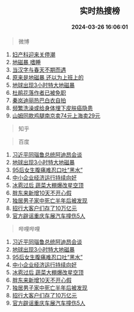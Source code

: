 <div align="center"><h2>实时热搜榜</h2><h4>2024-03-26 16:06:01</h4></div>

> 微博  

1. [妇产科迎来关停潮](https://s.weibo.com/weibo?q=%23%E5%A6%87%E4%BA%A7%E7%A7%91%E8%BF%8E%E6%9D%A5%E5%85%B3%E5%81%9C%E6%BD%AE%23&t=31&band_rank=1&Refer=top)<br />
2. [地磁暴 嗜睡](https://s.weibo.com/weibo?q=%E5%9C%B0%E7%A3%81%E6%9A%B4%20%E5%97%9C%E7%9D%A1&t=31&band_rank=2&Refer=top)<br />
3. [当汉字与春天不期而遇](https://s.weibo.com/weibo?q=%23%E5%BD%93%E6%B1%89%E5%AD%97%E4%B8%8E%E6%98%A5%E5%A4%A9%E4%B8%8D%E6%9C%9F%E8%80%8C%E9%81%87%23&t=31&band_rank=3&Refer=top)<br />
4. [原来是地磁暴 还以为上班上的](https://s.weibo.com/weibo?q=%E5%8E%9F%E6%9D%A5%E6%98%AF%E5%9C%B0%E7%A3%81%E6%9A%B4%20%E8%BF%98%E4%BB%A5%E4%B8%BA%E4%B8%8A%E7%8F%AD%E4%B8%8A%E7%9A%84&t=31&band_rank=4&Refer=top)<br />
5. [地球出现3小时特大地磁暴](https://s.weibo.com/weibo?q=%23%E5%9C%B0%E7%90%83%E5%87%BA%E7%8E%B03%E5%B0%8F%E6%97%B6%E7%89%B9%E5%A4%A7%E5%9C%B0%E7%A3%81%E6%9A%B4%23&t=31&band_rank=5&Refer=top)<br />
6. [杜鹃花落作者已被免职](https://s.weibo.com/weibo?q=%23%E6%9D%9C%E9%B9%83%E8%8A%B1%E8%90%BD%E4%BD%9C%E8%80%85%E5%B7%B2%E8%A2%AB%E5%85%8D%E8%81%8C%23&t=31&band_rank=6&Refer=top)<br />
7. [秦岚迪丽热巴白衣自拍](https://s.weibo.com/weibo?q=%23%E7%A7%A6%E5%B2%9A%E8%BF%AA%E4%B8%BD%E7%83%AD%E5%B7%B4%E7%99%BD%E8%A1%A3%E8%87%AA%E6%8B%8D%23&t=31&band_rank=7&Refer=top)<br />
8. [频繁洗澡或给身体埋下皮肤癌隐患](https://s.weibo.com/weibo?q=%23%E9%A2%91%E7%B9%81%E6%B4%97%E6%BE%A1%E6%88%96%E7%BB%99%E8%BA%AB%E4%BD%93%E5%9F%8B%E4%B8%8B%E7%9A%AE%E8%82%A4%E7%99%8C%E9%9A%90%E6%82%A3%23&t=31&band_rank=8&Refer=top)<br />
9. [山姆同款鸡腿南京卖74元上海卖29元](https://s.weibo.com/weibo?q=%23%E5%B1%B1%E5%A7%86%E5%90%8C%E6%AC%BE%E9%B8%A1%E8%85%BF%E5%8D%97%E4%BA%AC%E5%8D%9674%E5%85%83%E4%B8%8A%E6%B5%B7%E5%8D%9629%E5%85%83%23&t=31&band_rank=9&Refer=top)<br />

> 知乎  


> 百度  

1. [习近平同瑙鲁总统阿迪昂会谈](https://www.baidu.com/s?wd=%E4%B9%A0%E8%BF%91%E5%B9%B3%E5%90%8C%E7%91%99%E9%B2%81%E6%80%BB%E7%BB%9F%E9%98%BF%E8%BF%AA%E6%98%82%E4%BC%9A%E8%B0%88&sa=fyb_news&rsv_dl=fyb_news)<br />
2. [地球出现3小时特大地磁暴](https://www.baidu.com/s?wd=%E5%9C%B0%E7%90%83%E5%87%BA%E7%8E%B03%E5%B0%8F%E6%97%B6%E7%89%B9%E5%A4%A7%E5%9C%B0%E7%A3%81%E6%9A%B4&sa=fyb_news&rsv_dl=fyb_news)<br />
3. [95后女生腹痛难忍口吐“黑水”](https://www.baidu.com/s?wd=95%E5%90%8E%E5%A5%B3%E7%94%9F%E8%85%B9%E7%97%9B%E9%9A%BE%E5%BF%8D%E5%8F%A3%E5%90%90%E2%80%9C%E9%BB%91%E6%B0%B4%E2%80%9D&sa=fyb_news&rsv_dl=fyb_news)<br />
4. [中小企业经济运行持续向好](https://www.baidu.com/s?wd=%E4%B8%AD%E5%B0%8F%E4%BC%81%E4%B8%9A%E7%BB%8F%E6%B5%8E%E8%BF%90%E8%A1%8C%E6%8C%81%E7%BB%AD%E5%90%91%E5%A5%BD&sa=fyb_news&rsv_dl=fyb_news)<br />
5. [冰雹过后 蔬菜大棚爆改星空顶](https://www.baidu.com/s?wd=%E5%86%B0%E9%9B%B9%E8%BF%87%E5%90%8E+%E8%94%AC%E8%8F%9C%E5%A4%A7%E6%A3%9A%E7%88%86%E6%94%B9%E6%98%9F%E7%A9%BA%E9%A1%B6&sa=fyb_news&rsv_dl=fyb_news)<br />
6. [胖东来新增10天不开心假](https://www.baidu.com/s?wd=%E8%83%96%E4%B8%9C%E6%9D%A5%E6%96%B0%E5%A2%9E10%E5%A4%A9%E4%B8%8D%E5%BC%80%E5%BF%83%E5%81%87&sa=fyb_news&rsv_dl=fyb_news)<br />
7. [独居男子家中死亡半年后被发现](https://www.baidu.com/s?wd=%E7%8B%AC%E5%B1%85%E7%94%B7%E5%AD%90%E5%AE%B6%E4%B8%AD%E6%AD%BB%E4%BA%A1%E5%8D%8A%E5%B9%B4%E5%90%8E%E8%A2%AB%E5%8F%91%E7%8E%B0&sa=fyb_news&rsv_dl=fyb_news)<br />
8. [招行大客户们存了10万亿元](https://www.baidu.com/s?wd=%E6%8B%9B%E8%A1%8C%E5%A4%A7%E5%AE%A2%E6%88%B7%E4%BB%AC%E5%AD%98%E4%BA%8610%E4%B8%87%E4%BA%BF%E5%85%83&sa=fyb_news&rsv_dl=fyb_news)<br />
9. [官方辟谣重庆车展汽车撞伤5人](https://www.baidu.com/s?wd=%E5%AE%98%E6%96%B9%E8%BE%9F%E8%B0%A3%E9%87%8D%E5%BA%86%E8%BD%A6%E5%B1%95%E6%B1%BD%E8%BD%A6%E6%92%9E%E4%BC%A45%E4%BA%BA&sa=fyb_news&rsv_dl=fyb_news)<br />

> 哔哩哔哩  

1. [习近平同瑙鲁总统阿迪昂会谈](https://www.baidu.com/s?wd=%E4%B9%A0%E8%BF%91%E5%B9%B3%E5%90%8C%E7%91%99%E9%B2%81%E6%80%BB%E7%BB%9F%E9%98%BF%E8%BF%AA%E6%98%82%E4%BC%9A%E8%B0%88&sa=fyb_news&rsv_dl=fyb_news)<br />
2. [地球出现3小时特大地磁暴](https://www.baidu.com/s?wd=%E5%9C%B0%E7%90%83%E5%87%BA%E7%8E%B03%E5%B0%8F%E6%97%B6%E7%89%B9%E5%A4%A7%E5%9C%B0%E7%A3%81%E6%9A%B4&sa=fyb_news&rsv_dl=fyb_news)<br />
3. [95后女生腹痛难忍口吐“黑水”](https://www.baidu.com/s?wd=95%E5%90%8E%E5%A5%B3%E7%94%9F%E8%85%B9%E7%97%9B%E9%9A%BE%E5%BF%8D%E5%8F%A3%E5%90%90%E2%80%9C%E9%BB%91%E6%B0%B4%E2%80%9D&sa=fyb_news&rsv_dl=fyb_news)<br />
4. [中小企业经济运行持续向好](https://www.baidu.com/s?wd=%E4%B8%AD%E5%B0%8F%E4%BC%81%E4%B8%9A%E7%BB%8F%E6%B5%8E%E8%BF%90%E8%A1%8C%E6%8C%81%E7%BB%AD%E5%90%91%E5%A5%BD&sa=fyb_news&rsv_dl=fyb_news)<br />
5. [冰雹过后 蔬菜大棚爆改星空顶](https://www.baidu.com/s?wd=%E5%86%B0%E9%9B%B9%E8%BF%87%E5%90%8E+%E8%94%AC%E8%8F%9C%E5%A4%A7%E6%A3%9A%E7%88%86%E6%94%B9%E6%98%9F%E7%A9%BA%E9%A1%B6&sa=fyb_news&rsv_dl=fyb_news)<br />
6. [胖东来新增10天不开心假](https://www.baidu.com/s?wd=%E8%83%96%E4%B8%9C%E6%9D%A5%E6%96%B0%E5%A2%9E10%E5%A4%A9%E4%B8%8D%E5%BC%80%E5%BF%83%E5%81%87&sa=fyb_news&rsv_dl=fyb_news)<br />
7. [独居男子家中死亡半年后被发现](https://www.baidu.com/s?wd=%E7%8B%AC%E5%B1%85%E7%94%B7%E5%AD%90%E5%AE%B6%E4%B8%AD%E6%AD%BB%E4%BA%A1%E5%8D%8A%E5%B9%B4%E5%90%8E%E8%A2%AB%E5%8F%91%E7%8E%B0&sa=fyb_news&rsv_dl=fyb_news)<br />
8. [招行大客户们存了10万亿元](https://www.baidu.com/s?wd=%E6%8B%9B%E8%A1%8C%E5%A4%A7%E5%AE%A2%E6%88%B7%E4%BB%AC%E5%AD%98%E4%BA%8610%E4%B8%87%E4%BA%BF%E5%85%83&sa=fyb_news&rsv_dl=fyb_news)<br />
9. [官方辟谣重庆车展汽车撞伤5人](https://www.baidu.com/s?wd=%E5%AE%98%E6%96%B9%E8%BE%9F%E8%B0%A3%E9%87%8D%E5%BA%86%E8%BD%A6%E5%B1%95%E6%B1%BD%E8%BD%A6%E6%92%9E%E4%BC%A45%E4%BA%BA&sa=fyb_news&rsv_dl=fyb_news)<br />
